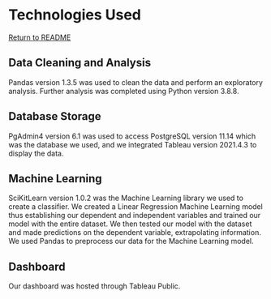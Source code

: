 # Technologies Used
[Return to README](README.md) 

## Data Cleaning and Analysis
Pandas version 1.3.5 was used to clean the data and perform an exploratory analysis. Further analysis was completed using Python version 3.8.8.

## Database Storage
PgAdmin4 version 6.1 was used to access PostgreSQL version 11.14 which was the database we used, and we integrated Tableau version 2021.4.3 to display the data.

## Machine Learning
SciKitLearn version 1.0.2 was the Machine Learning library we used to create a classifier. We created a Linear Regression Machine Learning model thus establishing our dependent and independent variables and trained our model with the entire dataset. We then tested our model with the dataset and made predictions on the dependent variable, extrapolating information. We used Pandas to preprocess our data for the Machine Learning model. 

## Dashboard
Our dashboard was hosted through Tableau Public.  

